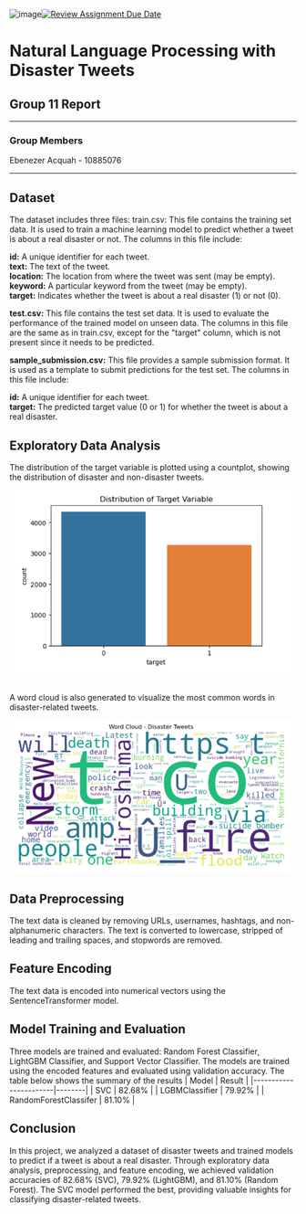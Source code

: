 ![image](https://github.com/Dept-of-Comp-Sci-University-of-Ghana/team-task-1---natural-language-with-disaster-tweets-cmsm_gp-11/assets/71809927/763da44c-df44-4319-9a21-e80dd2bc8e73)[![Review Assignment Due Date](https://classroom.github.com/assets/deadline-readme-button-24ddc0f5d75046c5622901739e7c5dd533143b0c8e959d652212380cedb1ea36.svg)](https://classroom.github.com/a/sRMOJrsa)


# Natural Language Processing with Disaster Tweets 

## Group 11 Report

<hr>

### Group Members
Ebenezer Acquah - 10885076 <br>

<hr>

## Dataset
The dataset includes three files:
train.csv: This file contains the training set data. It is used to train a machine learning model to predict whether a tweet is about a real disaster or not. The columns in this file include:

<strong>id:</strong> A unique identifier for each tweet. <br>
<strong>text:</strong> The text of the tweet. <br>
<strong>location:</strong> The location from where the tweet was sent (may be empty). <br>
<strong>keyword:</strong> A particular keyword from the tweet (may be empty). <br>
<strong>target:</strong> Indicates whether the tweet is about a real disaster (1) or not (0). <br>

<strong>test.csv:</strong> This file contains the test set data. It is used to evaluate the performance of the trained model on unseen data. The columns in this file are the same as in train.csv, except for the "target" column, which is not present since it needs to be predicted. <br>

<strong>sample_submission.csv:</strong> This file provides a sample submission format. It is used as a template to submit predictions for the test set. The columns in this file include:

<strong>id:</strong> A unique identifier for each tweet. <br>
<strong>target:</strong> The predicted target value (0 or 1) for whether the tweet is about a real disaster. <br>

## Exploratory Data Analysis
The distribution of the target variable is plotted using a countplot, showing the distribution of disaster and non-disaster tweets.

![Distribution of Target Variables](/images/image.png "Distribution of Disaster Vs Non-disaster Tweet.")

<br>
A word cloud is also generated to visualize the most common words in disaster-related tweets.


![WordCloud](/images/image-1.png "Word Cloud - Disaster Tweets")

## Data Preprocessing
The text data is cleaned by removing URLs, usernames, hashtags, and non-alphanumeric characters. The text is converted to lowercase, stripped of leading and trailing spaces, and stopwords are removed.

## Feature Encoding
The text data is encoded into numerical vectors using the SentenceTransformer model.

## Model Training and Evaluation
Three models are trained and evaluated: Random Forest Classifier, LightGBM Classifier, and Support Vector Classifier. The models are trained using the encoded features and evaluated using validation accuracy.
The table below shows the summary of the results
| Model                 | Result |
|-----------------------|--------|
| SVC                   | 82.68% |
| LGBMClassifier        | 79.92% |
| RandomForestClassifer | 81.10% |



## Conclusion
In this project, we analyzed a dataset of disaster tweets and trained models to predict if a tweet is about a real disaster. Through exploratory data analysis, preprocessing, and feature encoding, we achieved validation accuracies of 82.68% (SVC), 79.92% (LightGBM), and 81.10% (Random Forest). The SVC model performed the best, providing valuable insights for classifying disaster-related tweets.



